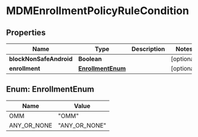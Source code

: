 

# MDMEnrollmentPolicyRuleCondition


## Properties

| Name | Type | Description | Notes |
|------------ | ------------- | ------------- | -------------|
|**blockNonSafeAndroid** | **Boolean** |  |  [optional] |
|**enrollment** | [**EnrollmentEnum**](#EnrollmentEnum) |  |  [optional] |



## Enum: EnrollmentEnum

| Name | Value |
|---- | -----|
| OMM | &quot;OMM&quot; |
| ANY_OR_NONE | &quot;ANY_OR_NONE&quot; |



